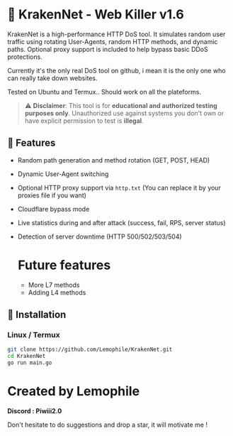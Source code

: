 # 🦑 KrakenNet - Web Killer v1.6

KrakenNet is a high-performance HTTP DoS tool. It simulates random user traffic using rotating User-Agents, random HTTP methods, and dynamic paths. Optional proxy support is included to help bypass basic DDoS protections.

Currently it's the only real DoS tool on github, i mean it is the only one who can really take down websites.

Tested on Ubuntu and Termux.. Should work on all the plateforms.

> ⚠️ **Disclaimer**: This tool is for **educational and authorized testing purposes only**. Unauthorized use against systems you don't own or have explicit permission to test is **illegal**.

## 🚀 Features

- Random path generation and method rotation (GET, POST, HEAD)
- Dynamic User-Agent switching
- Optional HTTP proxy support via `http.txt` (You can replace it by your proxies file if you want)
- Cloudflare bypass mode
- Live statistics during and after attack (success, fail, RPS, server status)
- Detection of server downtime (HTTP 500/502/503/504)

  # Future features

  - More L7 methods
  - Adding L4 methods

## 🔧 Installation

### Linux / Termux
```bash
git clone https://github.com/Lemophile/KrakenNet.git
cd KrakenNet
go run main.go
```
# Created by Lemophile
**Discord : Piwiii2.0**

Don't hesitate to do suggestions and drop a star, it will motivate me !

